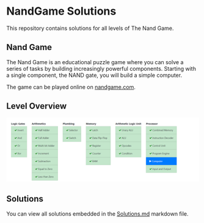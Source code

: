 # NandGame Solutions
This repository contains solutions for all levels of The Nand Game.

## Nand Game
The Nand Game is an educational puzzle game where you can solve a series of tasks by building increasingly powerful components. 
Starting with a single component, the NAND gate, you will build a simple computer.  

The game can be played online on [nandgame.com](http://nandgame.com/).

## Level Overview
![Level Overview](img/%5B00%5D%20Level%20Overview.png)

## Solutions
You can view all solutions embedded in the [Solutions.md](Solutions.md) markdown file.

